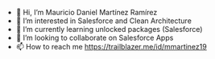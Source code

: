 - 👋 Hi, I’m Mauricio Daniel Martínez Ramírez
- 👀 I’m interested in Salesforce and Clean Architecture
- 🌱 I’m currently learning unlocked packages (Salesforce)
- 💞️ I’m looking to collaborate on Salesforce Apps
- 📫 How to reach me https://trailblazer.me/id/mmartinez19

<!---
mdanielmartinez/mdanielmartinez is a ✨ special ✨ repository because its `README.md` (this file) appears on your GitHub profile.
You can click the Preview link to take a look at your changes.
--->
